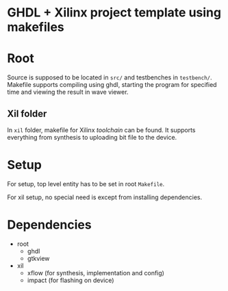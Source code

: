 # GHDL + Xilinx project template using makefiles

# Root
Source is supposed to be located in `src/` and testbenches in `testbench/`.
Makefile supports compiling using ghdl, starting the program for specified
time and viewing the result in wave viewer.

## Xil folder
In `xil` folder, makefile for Xilinx _toolchain_ can be found.
It supports everything from synthesis to uploading bit file
to the device.

# Setup
For setup, top level entity has to be set in root `Makefile`.

For xil setup, no special need is except from installing dependencies.

# Dependencies
- root
  - ghdl
  - gtkview
- xil
  - xflow (for synthesis, implementation and config)
  - impact (for flashing on device)

